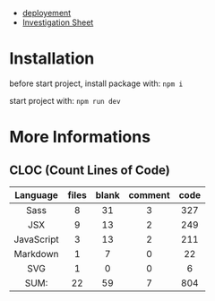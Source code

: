 
- [deployement](https://cordhomme-7-04032022.vercel.app/)
- [Investigation Sheet](https://github.com/Bamiot/cordhomme_7_04032022/blob/master/Fiche%20d'inverstigation%20de%20fonctionnalit%C3%A9%20%232.pdf)

# Installation

before start project, install package with: `npm i`

start project with: `npm run dev`

# More Informations

## CLOC (Count Lines of Code)

|  Language  | files | blank | comment | code |
| :--------: | :---: | :---: | :-----: | :--: |
|    Sass    |   8   |  31   |    3    | 327  |
|    JSX     |   9   |  13   |    2    | 249  |
| JavaScript |   3   |  13   |    2    | 211  |
|  Markdown  |   1   |   7   |    0    |  22  |
|    SVG     |   1   |   0   |    0    |  6   |
|    SUM:    |  22   |  59   |    7    | 804  |
